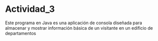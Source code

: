 # Actividad_3
Este programa en Java es una aplicación de consola diseñada para almacenar y mostrar información básica de un visitante en un edificio de departamentos
